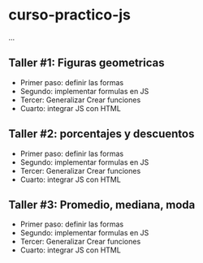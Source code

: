 # curso-practico-js

...

## Taller #1: Figuras geometricas

- Primer paso: definir las formas
- Segundo: implementar formulas en JS
- Tercer: Generalizar Crear funciones
- Cuarto: integrar JS con HTML

## Taller #2: porcentajes y descuentos

- Primer paso: definir las formas
- Segundo: implementar formulas en JS
- Tercer: Generalizar Crear funciones
- Cuarto: integrar JS con HTML

## Taller #3: Promedio, mediana, moda

- Primer paso: definir las formas
- Segundo: implementar formulas en JS
- Tercer: Generalizar Crear funciones
- Cuarto: integrar JS con HTML
